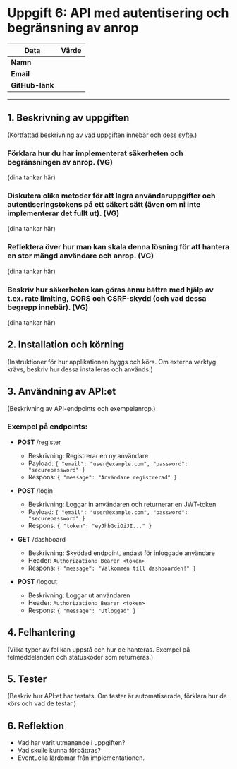 # Uppgift 6: API med autentisering och begränsning av anrop

| Data            | Värde |
| --------------- | ----- |
| **Namn**        |       |
| **Email**       |       |
| **GitHub-länk** |       |

---

## 1. Beskrivning av uppgiften

(Kortfattad beskrivning av vad uppgiften innebär och dess syfte.)

### Förklara hur du har implementerat säkerheten och begränsningen av anrop. (VG)

(dina tankar här)

### Diskutera olika metoder för att lagra användaruppgifter och autentiseringstokens på ett säkert sätt (även om ni inte implementerar det fullt ut). (VG)

(dina tankar här)

### Reflektera över hur man kan skala denna lösning för att hantera en stor mängd användare och anrop. (VG)

(dina tankar här)

### Beskriv hur säkerheten kan göras ännu bättre med hjälp av t.ex. rate limiting, CORS och CSRF-skydd (och vad dessa begrepp innebär). (VG)

(dina tankar här)

## 2. Installation och körning

(Instruktioner för hur applikationen byggs och körs. Om externa verktyg krävs, beskriv hur dessa installeras och används.)

## 3. Användning av API:et

(Beskrivning av API-endpoints och exempelanrop.)

### Exempel på endpoints:

-   **POST** /register

    -   Beskrivning: Registrerar en ny användare
    -   Payload: `{ "email": "user@example.com", "password": "securepassword" }`
    -   Respons: `{ "message": "Användare registrerad" }`

-   **POST** /login

    -   Beskrivning: Loggar in användaren och returnerar en JWT-token
    -   Payload: `{ "email": "user@example.com", "password": "securepassword" }`
    -   Respons: `{ "token": "eyJhbGciOiJI..." }`

-   **GET** /dashboard

    -   Beskrivning: Skyddad endpoint, endast för inloggade användare
    -   Header: `Authorization: Bearer <token>`
    -   Respons: `{ "message": "Välkommen till dashboarden!" }`

-   **POST** /logout
    -   Beskrivning: Loggar ut användaren
    -   Header: `Authorization: Bearer <token>`
    -   Respons: `{ "message": "Utloggad" }`

## 4. Felhantering

(Vilka typer av fel kan uppstå och hur de hanteras. Exempel på felmeddelanden och statuskoder som returneras.)

## 5. Tester

(Beskriv hur API:et har testats. Om tester är automatiserade, förklara hur de körs och vad de testar.)

## 6. Reflektion

-   Vad har varit utmanande i uppgiften?
-   Vad skulle kunna förbättras?
-   Eventuella lärdomar från implementationen.
